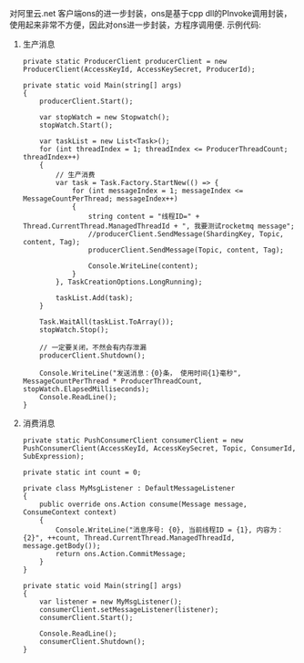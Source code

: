 对阿里云.net 客户端ons的进一步封装，ons是基于cpp dll的PInvoke调用封装，使用起来非常不方便，因此对ons进一步封装，方程序调用便.
 示例代码:
 1. 生产消息
    
        private static ProducerClient producerClient = new ProducerClient(AccessKeyId, AccessKeySecret, ProducerId);

        private static void Main(string[] args)
        {
            producerClient.Start();

            var stopWatch = new Stopwatch();
            stopWatch.Start();

            var taskList = new List<Task>();
            for (int threadIndex = 1; threadIndex <= ProducerThreadCount; threadIndex++)
            {
                // 生产消费
                var task = Task.Factory.StartNew(() => {
                    for (int messageIndex = 1; messageIndex <= MessageCountPerThread; messageIndex++)
                    {
                        string content = "线程ID=" + Thread.CurrentThread.ManagedThreadId + ", 我要测试rocketmq message";
                        //producerClient.SendMessage(ShardingKey, Topic, content, Tag);
                        producerClient.SendMessage(Topic, content, Tag);

                        Console.WriteLine(content);
                    }
                }, TaskCreationOptions.LongRunning);

                taskList.Add(task);
            }

            Task.WaitAll(taskList.ToArray());
            stopWatch.Stop();

            // 一定要关闭，不然会有内存泄漏
            producerClient.Shutdown();

            Console.WriteLine("发送消息：{0}条， 使用时间{1}毫秒", MessageCountPerThread * ProducerThreadCount, stopWatch.ElapsedMilliseconds);
            Console.ReadLine();
        }
 2. 消费消息
    
        private static PushConsumerClient consumerClient = new PushConsumerClient(AccessKeyId, AccessKeySecret, Topic, ConsumerId, SubExpression);

        private static int count = 0;

        private class MyMsgListener : DefaultMessageListener
        {
            public override ons.Action consume(Message message, ConsumeContext context)
            {
                Console.WriteLine("消息序号: {0}, 当前线程ID = {1}, 内容为： {2}", ++count, Thread.CurrentThread.ManagedThreadId, message.getBody());
                return ons.Action.CommitMessage;
            }
        }
        
        private static void Main(string[] args)
        {
            var listener = new MyMsgListener();
            consumerClient.setMessageListener(listener);
            consumerClient.Start();

            Console.ReadLine();
            consumerClient.Shutdown();
        }